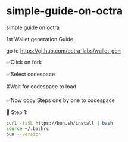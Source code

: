 # simple-guide-on-octra
simple guide on octra

1st Wallet generation Guide

go to https://github.com/octra-labs/wallet-gen

✅Click on fork

✅Select codespace

⏳Wait for codespace to load

✅Now copy Steps one by one to codespace

🔹 Step 1:

````bash
curl -fsSL https://bun.sh/install | bash
source ~/.bashrc
bun --version

````

